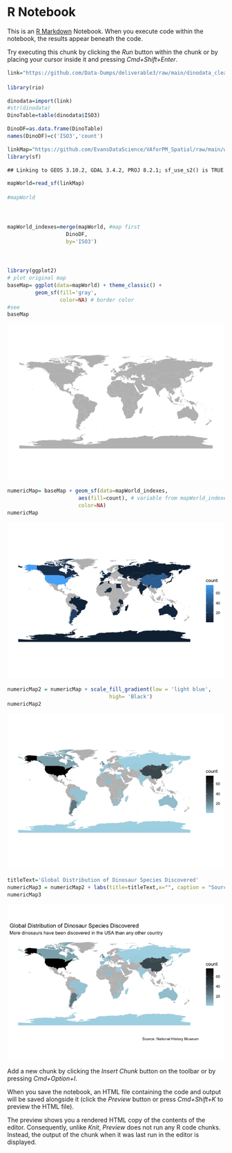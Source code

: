 R Notebook
================

This is an [R Markdown](http://rmarkdown.rstudio.com) Notebook. When you
execute code within the notebook, the results appear beneath the code.

Try executing this chunk by clicking the *Run* button within the chunk
or by placing your cursor inside it and pressing *Cmd+Shift+Enter*.

``` r
link="https://github.com/Data-Dumps/deliverable3/raw/main/dinodata_cleaned.xlsx"
  
library(rio)
```

``` r
dinodata=import(link)
#str(dinodata)
DinoTable=table(dinodata$ISO3)
```

``` r
DinoDF=as.data.frame(DinoTable)
names(DinoDF)=c('ISO3','count')
```

``` r
linkMap="https://github.com/EvansDataScience/VAforPM_Spatial/raw/main/worldMap.geojson" 
library(sf)
```

    ## Linking to GEOS 3.10.2, GDAL 3.4.2, PROJ 8.2.1; sf_use_s2() is TRUE

``` r
mapWorld=read_sf(linkMap)

#mapWorld



mapWorld_indexes=merge(mapWorld, #map first
                   DinoDF, 
                   by='ISO3') 



library(ggplot2)
# plot original map
baseMap= ggplot(data=mapWorld) + theme_classic() + 
         geom_sf(fill='gray', 
                 color=NA) # border color
#see
baseMap
```

![](index_files/figure-gfm/unnamed-chunk-5-1.png)<!-- -->

``` r
numericMap= baseMap + geom_sf(data=mapWorld_indexes,
                       aes(fill=count), # variable from mapWorld_indexes
                       color=NA)
numericMap
```

![](index_files/figure-gfm/unnamed-chunk-6-1.png)<!-- -->

``` r
numericMap2 = numericMap + scale_fill_gradient(low = 'light blue',
                                 high= 'Black')
numericMap2
```

![](index_files/figure-gfm/unnamed-chunk-7-1.png)<!-- -->

``` r
titleText='Global Distribution of Dinosaur Species Discovered'
numericMap3 = numericMap2 + labs(title=titleText,x="", caption = "Source: National History Museum", subtitle = "More dinosaurs have been discovered in the USA than any other country")
numericMap3
```

![](index_files/figure-gfm/unnamed-chunk-8-1.png)<!-- -->

Add a new chunk by clicking the *Insert Chunk* button on the toolbar or
by pressing *Cmd+Option+I*.

When you save the notebook, an HTML file containing the code and output
will be saved alongside it (click the *Preview* button or press
*Cmd+Shift+K* to preview the HTML file).

The preview shows you a rendered HTML copy of the contents of the
editor. Consequently, unlike *Knit*, *Preview* does not run any R code
chunks. Instead, the output of the chunk when it was last run in the
editor is displayed.
